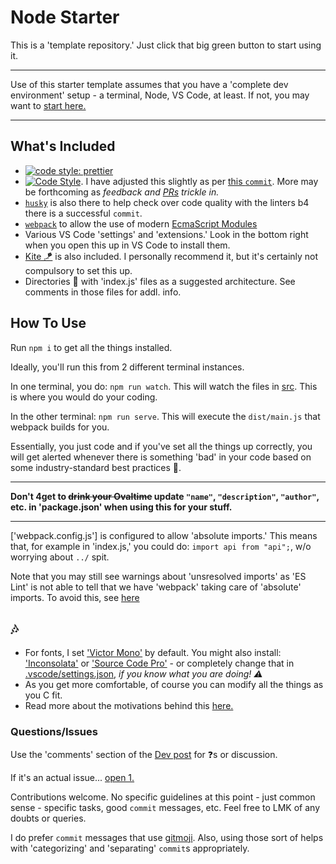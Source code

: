 # Node Starter

This is a 'template repository.' Just click that big green button to start using it.

---

Use of this starter template assumes that you have a 'complete dev environment' setup - a terminal, Node, VS Code, at least. If not, you may want to [start here.](https://www.notion.so/codefinity/Setting-up-a-Local-Dev-Environment-for-JS-02a4e9f4a30043d3a8e7d109be3448f4)

---

## What's Included

- [![code style: prettier](https://img.shields.io/badge/code_style-prettier-ff69b4.svg?style=flat-square)](https://github.com/prettier/prettier)
- [![Code Style](https://badgen.net/badge/code%20style/airbnb/ff5a5f?icon=airbnb)](https://github.com/airbnb/javascript). I have adjusted this slightly as per [this `commit`](https://github.com/manavm1990/node-starter/commit/ff1ed419d3ed411683b404b1cc6e221c859b0d33). More may be forthcoming as *feedback and [PRs](https://github.com/swic-cis-177/mt-project-studentloganbutler/pulls) trickle in.*
- [`husky`](https://www.npmjs.com/package/husky) is also there to help check over code quality with the linters b4 there is a successful `commit`.
- [`webpack`](https://www.npmjs.com/package/webpack) to allow the use of modern [EcmaScript Modules](https://hacks.mozilla.org/2018/03/es-modules-a-cartoon-deep-dive/)
- Various VS Code 'settings' and 'extensions.' Look in the bottom right when you open this up in VS Code to install them.
- [Kite 🪁](https://www.kite.com/javascript/) is also included. I personally recommend it, but it's certainly not compulsory to set this up.
- Directories 📂 with 'index.js' files as a suggested architecture. See comments in those files for addl. info.

## How To Use

Run `npm i` to get all the things installed.

Ideally, you'll run this from 2 different terminal instances.

In one terminal, you do: `npm run watch`. This will watch the files in [src](/src). This is where you would do your coding.

In the other terminal: `npm run serve`. This will execute the `dist/main.js` that webpack builds for you.

Essentially, you just code and if you've set all the things up correctly, you will get alerted whenever there is something 'bad' in your code based on some industry-standard best practices 🦄.

---

**Don't 4get to ~~drink your Ovaltime~~ update `"name"`, `"description"`, `"author"`, etc. in 'package.json' when using this for your stuff.**

---

['webpack.config.js'] is configured to allow 'absolute imports.' This means that, for example in 'index.js,' you could do: `import api from "api";`, w/o worrying about `../` spit.

Note that you may still see warnings about 'unsresolved imports' as 'ES Lint' is not able to tell that we have 'webpack' taking care of 'absolute' imports. To avoid this, see [here](https://github.com/manavm1990/node-starter/blob/e4db218aa836b68fccc0c052908b01e2d8e9c407/.eslintrc.js#L15)

## 🎶

- For fonts, I set ['Victor Mono'](https://rubjo.github.io/victor-mono/) by default. You might also install: ['Inconsolata'](https://fonts.google.com/specimen/Inconsolata) or ['Source Code Pro'](https://fonts.google.com/specimen/Source+Code+Pro) - or completely change that in [.vscode/settings.json](/.vscode/settings.json), _if you know what you are doing! ⚠️_
- As you get more comfortable, of course you can modify all the things as you C fit.
- Read more about the motivations behind this [here.](https://dev.to/codefinity/node-noob-starter-repo-g31)

### Questions/Issues

Use the 'comments' section of the [Dev post](https://dev.to/codefinity/node-noob-starter-repo-g31) for ❓s or discussion.

If it's an actual issue... [open 1.](https://github.com/manavm1990/node-starter/issues)

Contributions welcome. No specific guidelines at this point - just common sense - specific tasks, good `commit` messages, etc. Feel free to LMK of any doubts or queries.

I do prefer `commit` messages that use [gitmoji](https://gitmoji.carloscuesta.me/). Also, using those sort of helps with 'categorizing' and 'separating' `commit`s appropriately.
